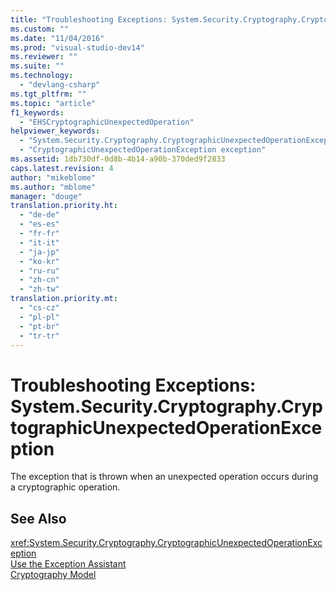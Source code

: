 ```yaml
---
title: "Troubleshooting Exceptions: System.Security.Cryptography.CryptographicUnexpectedOperationException | Microsoft Docs"
ms.custom: ""
ms.date: "11/04/2016"
ms.prod: "visual-studio-dev14"
ms.reviewer: ""
ms.suite: ""
ms.technology: 
  - "devlang-csharp"
ms.tgt_pltfrm: ""
ms.topic: "article"
f1_keywords: 
  - "EHSCryptographicUnexpectedOperation"
helpviewer_keywords: 
  - "System.Security.Cryptography.CryptographicUnexpectedOperationException exception"
  - "CryptographicUnexpectedOperationException exception"
ms.assetid: 1db730df-0d8b-4b14-a90b-370ded9f2833
caps.latest.revision: 4
author: "mikeblome"
ms.author: "mblome"
manager: "douge"
translation.priority.ht: 
  - "de-de"
  - "es-es"
  - "fr-fr"
  - "it-it"
  - "ja-jp"
  - "ko-kr"
  - "ru-ru"
  - "zh-cn"
  - "zh-tw"
translation.priority.mt: 
  - "cs-cz"
  - "pl-pl"
  - "pt-br"
  - "tr-tr"
---
```

# Troubleshooting Exceptions: System.Security.Cryptography.CryptographicUnexpectedOperationException
The exception that is thrown when an unexpected operation occurs during a cryptographic operation.  
  
## See Also  
 <xref:System.Security.Cryptography.CryptographicUnexpectedOperationException>   
 [Use the Exception Assistant](http://msdn.microsoft.com/en-us/Library/e0a78c50-7318-4d54-af51-40c00aea8711)   
 [Cryptography Model](http://msdn.microsoft.com/en-us/Library/12fecad4-fbab-432a-bade-2f05976a2971)